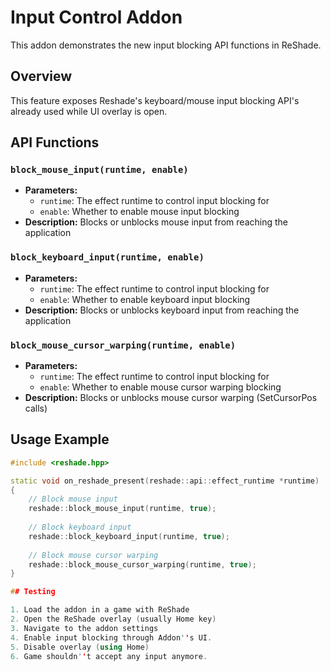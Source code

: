 # Input Control Addon

This addon demonstrates the new input blocking API functions in ReShade.

## Overview

This feature exposes Reshade's keyboard/mouse input blocking API's already used while UI overlay is open.

## API Functions

### `block_mouse_input(runtime, enable)`
- **Parameters:**
  - `runtime`: The effect runtime to control input blocking for
  - `enable`: Whether to enable mouse input blocking
- **Description:** Blocks or unblocks mouse input from reaching the application

### `block_keyboard_input(runtime, enable)`
- **Parameters:**
  - `runtime`: The effect runtime to control input blocking for
  - `enable`: Whether to enable keyboard input blocking
- **Description:** Blocks or unblocks keyboard input from reaching the application

### `block_mouse_cursor_warping(runtime, enable)`
- **Parameters:**
  - `runtime`: The effect runtime to control input blocking for
  - `enable`: Whether to enable mouse cursor warping blocking
- **Description:** Blocks or unblocks mouse cursor warping (SetCursorPos calls)

## Usage Example

```cpp
#include <reshade.hpp>

static void on_reshade_present(reshade::api::effect_runtime *runtime)
{
    // Block mouse input
    reshade::block_mouse_input(runtime, true);
    
    // Block keyboard input
    reshade::block_keyboard_input(runtime, true);
    
    // Block mouse cursor warping
    reshade::block_mouse_cursor_warping(runtime, true);
}

## Testing

1. Load the addon in a game with ReShade
2. Open the ReShade overlay (usually Home key)
3. Navigate to the addon settings
4. Enable input blocking through Addon''s UI.
5. Disable overlay (using Home)
6. Game shouldn''t accept any input anymore.